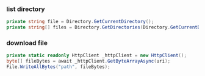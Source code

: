 ### list directory
```c#
private string file = Directory.GetCurrentDirectory();
private string[] files = Directory.GetDirectories(Directory.GetCurrentDirectory());
```
### download file
```c#
private static readonly HttpClient _httpClient = new HttpClient();
byte[] fileBytes = await _httpClient.GetByteArrayAsync(uri);
File.WriteAllBytes("path", fileBytes);
```
